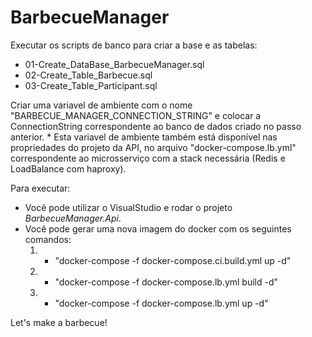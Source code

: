 # BarbecueManager

Executar os scripts de banco para criar a base e as tabelas:
 - 01-Create_DataBase_BarbecueManager.sql
 - 02-Create_Table_Barbecue.sql
 - 03-Create_Table_Participant.sql
 
Criar uma variavel de ambiente com o nome "BARBECUE_MANAGER_CONNECTION_STRING" e colocar a ConnectionString correspondente ao banco de dados criado no passo anterior.
	* Esta variavel de ambiente também está disponível nas propriedades do projeto da API, no arquivo "docker-compose.lb.yml" correspondente ao microsserviço com a stack necessária (Redis e LoadBalance com haproxy).
	
Para executar:
 - Você pode utilizar o VisualStudio e rodar o projeto *BarbecueManager.Api*.
 - Você pode gerar uma nova imagem do docker com os seguintes comandos:
	1. - "docker-compose -f docker-compose.ci.build.yml up -d"
	2. - "docker-compose -f docker-compose.lb.yml build -d"
	3. - "docker-compose -f docker-compose.lb.yml up -d"
	
Let's make a barbecue!